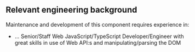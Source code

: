 ## Relevant engineering background

Maintenance and development of this component requires experience in:

- ...
  Senior/Staff Web JavaScript/TypeScript Developer/Engineer with great skills in use of Web API:s and manipulating/parsing the DOM
